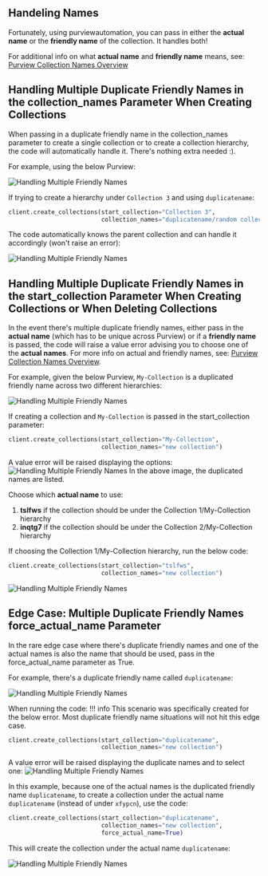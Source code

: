 ## **Handeling Names**
Fortunately, using purviewautomation, you can pass in either the **actual name** or the **friendly name** of the collection. It handles both! 

For additional info on what **actual name** and **friendly name** means, see: [Purview Collection Names Overview](how-purview-names-work.md)  

## **Handling Multiple Duplicate Friendly Names in the collection_names Parameter When Creating Collections**
When passing in a duplicate friendly name in the collection_names parameter to create a single collection or to create a collection hierarchy, the code will automatically handle it. There's nothing extra needed :). 

For example, using the below Purview:

![Handling Multiple Friendly Names](../img/handeling-multiple-duplicate-friendly-names/image01.png)

If trying to create a hierarchy under `Collection 3` and using `duplicatename`:
```Python
client.create_collections(start_collection="Collection 3", 
                          collection_names="duplicatename/random collection 1/random collection 2")
```

The code automatically knows the parent collection and can handle it accordingly (won't raise an error):

![Handling Multiple Friendly Names](../img/handeling-multiple-duplicate-friendly-names/image02.png)


## **Handling Multiple Duplicate Friendly Names in the start_collection Parameter When Creating Collections or When Deleting Collections**

In the event there's multiple duplicate friendly names, either pass in the **actual name** (which has to be unique across Purview) or if a **friendly name** is passed, the code will raise a value error advising you to choose one of the **actual names**. For more info on actual and friendly names, see: [Purview Collection Names Overview](how-purview-names-work.md).

For example, given the below Purview, `My-Collection` is a duplicated friendly name across two different hierarchies:

![Handling Multiple Friendly Names](../img/how-purview-names-work/image03.png)

 If creating a collection and `My-Collection` is passed in the start_collection parameter:
```Python
client.create_collections(start_collection="My-Collection", 
                          collection_names="new collection")
``` 

A value error will be raised displaying the options:
![Handling Multiple Friendly Names](../img/handeling-multiple-duplicate-friendly-names/image03.png)
In the above image, the duplicated names are listed. 

Choose which **actual name** to use:

1. **tslfws** if the collection should be under the Collection 1/My-Collection hierarchy
2. **inqtg7** if the collection should be under the Collection 2/My-Collection hierarchy

If choosing the Collection 1/My-Collection hierarchy, run the below code:
```Python
client.create_collections(start_collection="tslfws", 
                          collection_names="new collection")
```
![Handling Multiple Friendly Names](../img/handeling-multiple-duplicate-friendly-names/image04.png)


## **Edge Case: Multiple Duplicate Friendly Names force_actual_name Parameter**
In the rare edge case where there's duplicate friendly names and one of the actual names is also the name that should be used, pass in the force_actual_name parameter as True.

For example, there's a duplicate friendly name called `duplicatename`:

![Handling Multiple Friendly Names](../img/handeling-multiple-duplicate-friendly-names/image05.png)

When running the code: 
!!! info
    This scenario was specifically created for the below error. Most duplicate friendly name situations will not hit this edge case.
```Python
client.create_collections(start_collection="duplicatename",
                          collection_names="new collection")
```

A value error will be raised displaying the duplicate names and to select one:
![Handling Multiple Friendly Names](../img/handeling-multiple-duplicate-friendly-names/image06.png)

In this example, because one of the actual names is the duplicated friendly name `duplicatename`, to create a collection under the actual name `duplicatename` (instead of under `xfypcn`), use the code:
```Python
client.create_collections(start_collection="duplicatename",
                          collection_names="new collection", 
                          force_actual_name=True)
```
This will create the collection under the actual name `duplicatename`:

![Handling Multiple Friendly Names](../img/handeling-multiple-duplicate-friendly-names/image07.png)